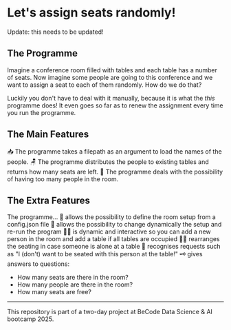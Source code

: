 # Let's assign seats randomly!

Update: this needs to be updated!

## The Programme
Imagine a conference room filled with tables and each table has a number of seats. Now imagine some people are going to this conference and we want to assign a seat to each of them randomly. How do we do that?

Luckily you don't have to deal with it manually, because it is what the _this_ programme does! It even goes so far as to renew the assignment every time you run the programme.

## The Main Features
📥 The programme takes a filepath as an argument to load the names of the people.
🪑 The programme distributes the people to existing tables and returns how many seats are left.
🧮 The programme deals with the possibility of having too many people in the room.

## The Extra Features
The programme...
📝 allows the possibility to define the room setup from a config.json file
🚁 allows the possibility to change dynamically the setup and re-run the program
👯‍♀️ is dynamic and interactive so you can add a new person in the room and add a table if all tables are occupied
🤹🏽 rearranges the seating in case someone is alone at a table
📮 recognises requests such as "I (don't) want to be seated with this person at the table!"
🗝️ gives answers to questions:
  - How many seats are there in the room?
  - How many people are there in the room?
  - How many seats are free?

---

This repository is part of a two-day project at BeCode Data Science &amp; AI bootcamp 2025. 





